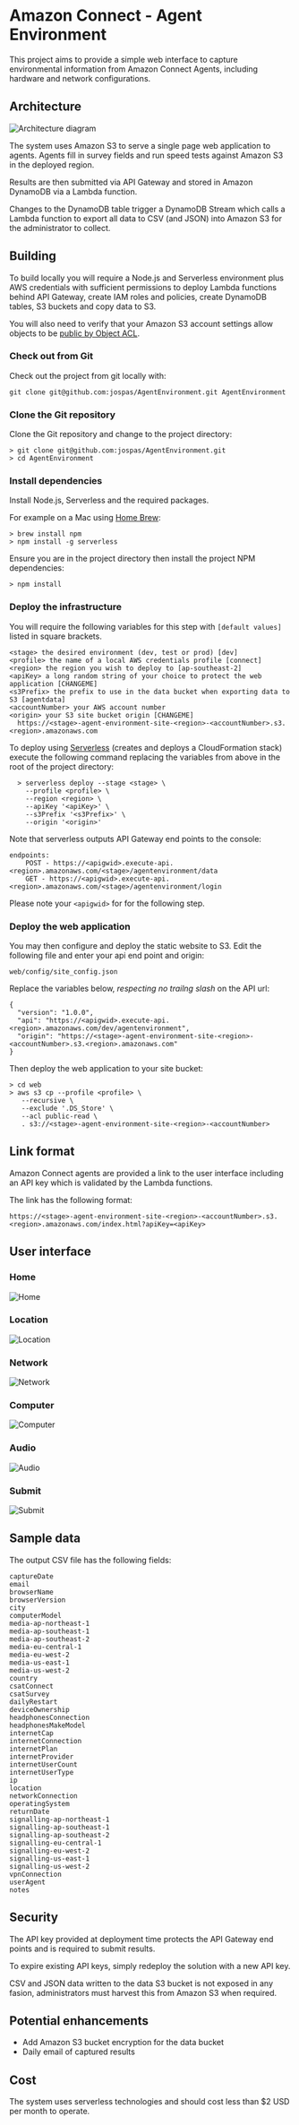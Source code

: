 # Amazon Connect - Agent Environment

This project aims to provide a simple web interface to capture environmental information from Amazon Connect Agents, including hardware and network configurations.

## Architecture

![Architecture diagram](docs/architecture.png)

The system uses Amazon S3 to serve a single page web application  to agents. Agents fill in survey fields and run speed tests against Amazon S3 in the deployed region.

Results are then submitted via API Gateway and stored in Amazon DynamoDB via a Lambda function.

Changes to the DynamoDB table trigger a DynamoDB Stream which calls a Lambda function to export all data to CSV (and JSON) into Amazon S3 for the administrator to collect.

## Building

To build locally you will require a Node.js and Serverless environment plus AWS credentials with sufficient permissions to deploy Lambda functions behind API Gateway, create IAM roles and policies, create DynamoDB tables, S3 buckets and copy data to S3.

You will also need to verify that your Amazon S3 account settings allow objects to be [public by Object ACL](https://docs.aws.amazon.com/AmazonS3/latest/userguide/configuring-block-public-access-account.html).

### Check out from Git

Check out the project from git locally with:

	git clone git@github.com:jospas/AgentEnvironment.git AgentEnvironment

### Clone the Git repository

Clone the Git repository and change to the project directory:

	> git clone git@github.com:jospas/AgentEnvironment.git
	> cd AgentEnvironment

### Install dependencies

Install Node.js, Serverless and the required packages.

For example on a Mac using [Home Brew](https://brew.sh/):

  	> brew install npm
  	> npm install -g serverless
  	
Ensure you are in the project directory then install the project NPM dependencies:
  	
  	> npm install

### Deploy the infrastructure

You will require the following variables for this step with `[default values]` listed in square brackets.

	<stage> the desired environment (dev, test or prod) [dev]
  	<profile> the name of a local AWS credentials profile [connect]
  	<region> the region you wish to deploy to [ap-southeast-2]
  	<apiKey> a long random string of your choice to protect the web application [CHANGEME]
  	<s3Prefix> the prefix to use in the data bucket when exporting data to S3 [agentdata]
  	<accountNumber> your AWS account number
  	<origin> your S3 site bucket origin [CHANGEME] 
  	  https://<stage>-agent-environment-site-<region>-<accountNumber>.s3.<region>.amazonaws.com 

To deploy using [Serverless](https://www.serverless.com/) (creates and deploys a CloudFormation stack) execute the following command replacing the variables from above in the root of the project directory:

	  > serverless deploy --stage <stage> \
	    --profile <profile> \
	    --region <region> \
	    --apiKey '<apiKey>' \    
	    --s3Prefix '<s3Prefix>' \
	    --origin '<origin>'
	    
Note that serverless outputs API Gateway end points to the console:

	endpoints:
  		POST - https://<apigwid>.execute-api.<region>.amazonaws.com/<stage>/agentenvironment/data
  		GET - https://<apigwid>.execute-api.<region>.amazonaws.com/<stage>/agentenvironment/login
  		
Please note your `<apigwid>` for for the following step.

### Deploy the web application

You may then configure and deploy the static website to S3. Edit the following file and enter your api end point and origin:
  
	web/config/site_config.json	

Replace the variables below, *respecting no trailng slash* on the API url:

	{
	  "version": "1.0.0",
	  "api": "https://<apigwid>.execute-api.<region>.amazonaws.com/dev/agentenvironment",
	  "origin": "https://<stage>-agent-environment-site-<region>-<accountNumber>.s3.<region>.amazonaws.com"
	}

Then deploy the web application to your site bucket:

    > cd web
    > aws s3 cp --profile <profile> \
	   --recursive \
	   --exclude '.DS_Store' \
	   --acl public-read \
	   . s3://<stage>-agent-environment-site-<region>-<accountNumber>
	  	
## Link format

Amazon Connect agents are provided a link to the user interface including an API key which is validated by the Lambda functions.

The link has the following format:

	https://<stage>-agent-environment-site-<region>-<accountNumber>.s3.<region>.amazonaws.com/index.html?apiKey=<apiKey>

## User interface

### Home
![Home](docs/home.png)

### Location
![Location](docs/location.png)

### Network
![Network](docs/network.png)

### Computer
![Computer](docs/computer.png)

### Audio
![Audio](docs/audio.png)

### Submit
![Submit](docs/submit.png)

## Sample data

The output CSV file has the following fields:

	captureDate
	email
	browserName
	browserVersion
	city
	computerModel
	media-ap-northeast-1
	media-ap-southeast-1
	media-ap-southeast-2
	media-eu-central-1
	media-eu-west-2
	media-us-east-1
	media-us-west-2
	country
	csatConnect
	csatSurvey
	dailyRestart
	deviceOwnership
	headphonesConnection
	headphonesMakeModel
	internetCap
	internetConnection
	internetPlan
	internetProvider
	internetUserCount
	internetUserType
	ip
	location
	networkConnection
	operatingSystem
	returnDate
	signalling-ap-northeast-1
	signalling-ap-southeast-1
	signalling-ap-southeast-2
	signalling-eu-central-1
	signalling-eu-west-2
	signalling-us-east-1
	signalling-us-west-2
	vpnConnection
	userAgent
	notes
	
## Security

The API key provided at deployment time protects the API Gateway end points and is required to submit results.

To expire existing API keys, simply redeploy the solution with a new API key.

CSV and JSON data written to the data S3 bucket is not exposed in any fasion, administrators must harvest this from Amazon S3 when required.

## Potential enhancements

- Add Amazon S3 bucket encryption for the data bucket
- Daily email of captured results

## Cost

The system uses serverless technologies and should cost less than $2 USD per month to operate.
